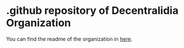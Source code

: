 # .github repository of Decentralidia Organization

You can find the readme of the organization in [here](https://github.com/Decentralidia/.github/blob/main/profile/README.md).
